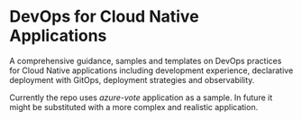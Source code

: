 # DevOps for Cloud Native Applications

A comprehensive guidance, samples and templates on DevOps practices for Cloud Native applications 
including development experience, declarative deployment with GitOps, deployment strategies and observability.

Currently the repo uses *azure-vote* application as a sample. In future it might be substituted with a more complex and realistic application. 